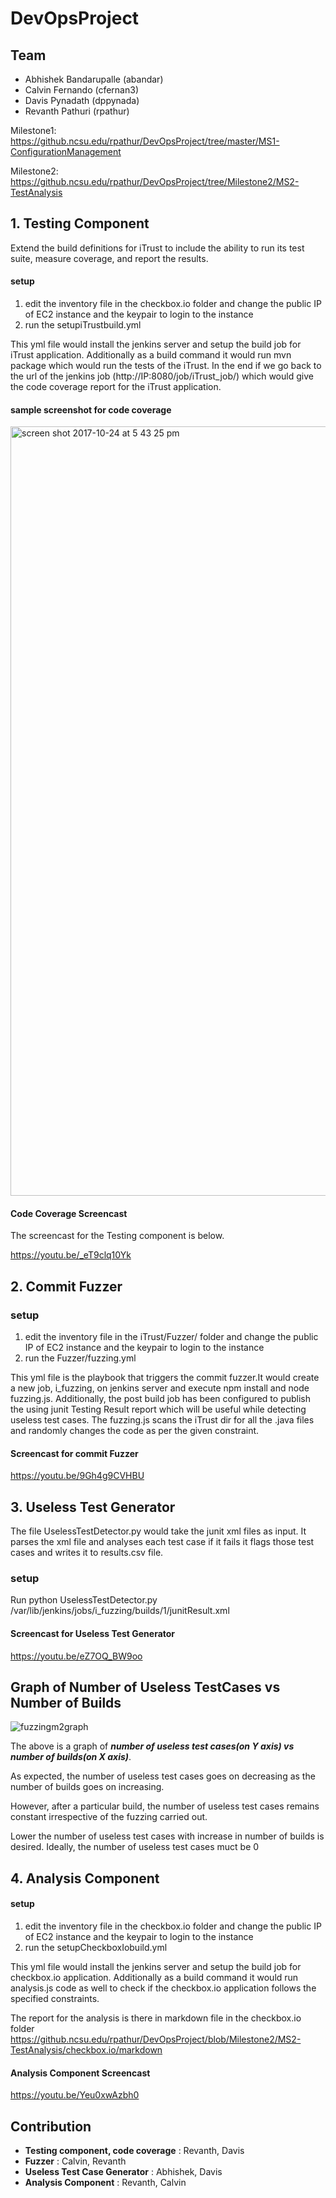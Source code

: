 # DevOpsProject

## Team
* Abhishek Bandarupalle (abandar)
* Calvin Fernando (cfernan3)
* Davis Pynadath (dppynada)
* Revanth Pathuri (rpathur)


Milestone1: https://github.ncsu.edu/rpathur/DevOpsProject/tree/master/MS1-ConfigurationManagement

Milestone2: https://github.ncsu.edu/rpathur/DevOpsProject/tree/Milestone2/MS2-TestAnalysis




## 1. Testing Component

Extend the build definitions for iTrust to include the ability to run its test suite, measure coverage, and report the results.
#### setup 

1) edit the inventory file in the checkbox.io folder and change the public IP of EC2 instance and the keypair to login to the    instance
2) run the setupiTrustbuild.yml 

This yml file would install the jenkins server and setup the build job for iTrust application. Additionally as a build command it would run mvn package which would run the tests of the iTrust. 
In the end if we go back to the url of the jenkins job (http://IP:8080/job/iTrust_job/) which would give the code coverage report for the iTrust application.

#### sample screenshot for code coverage

<img width="1231" alt="screen shot 2017-10-24 at 5 43 25 pm" src="https://media.github.ncsu.edu/user/6181/files/ebc507a4-b8e2-11e7-8de2-0291143425d6">


#### Code Coverage Screencast
The screencast for the Testing component is below.

https://youtu.be/_eT9clq10Yk

## 2. Commit Fuzzer

### setup

1) edit the inventory file in the iTrust/Fuzzer/ folder and change the public IP of EC2 instance and the keypair to login to the    instance
2) run the Fuzzer/fuzzing.yml

This yml file is the playbook that triggers the commit fuzzer.It would create a new job, i_fuzzing, on jenkins server and execute npm install and node fuzzing.js. Additionally, the post build job has been configured to publish the using junit Testing Result report which will be useful while detecting useless test cases. The fuzzing.js scans the iTrust dir for all the .java files and randomly changes the code as per the given constraint.

#### Screencast for commit Fuzzer

https://youtu.be/9Gh4g9CVHBU

## 3. Useless Test Generator

The file UselessTestDetector.py would take the junit xml files as input. It parses the xml file and analyses each test case if it fails it flags those test cases and writes it to results.csv file.

### setup

Run python UselessTestDetector.py /var/lib/jenkins/jobs/i_fuzzing/builds/1/junitResult.xml

#### Screencast for Useless Test Generator
https://youtu.be/eZ7OQ_BW9oo

## Graph of Number of Useless TestCases vs Number of Builds

![fuzzingm2graph](https://media.github.ncsu.edu/user/6391/files/45d5fb58-c4a6-11e7-8251-46e192c46794)

The above is a graph of ***number of useless test cases(on Y axis) vs number of builds(on X axis)***.

As expected, the number of useless test cases goes on decreasing as the number of builds goes on increasing. 

However, after a particular build, the number of useless test cases remains constant irrespective of the fuzzing carried out.

Lower the number of useless test cases with increase in number of builds is desired.
Ideally, the number of useless test cases muct be 0

##  4. Analysis Component

#### setup

1) edit the inventory file in the checkbox.io folder and change the public IP of EC2 instance and the keypair to login to the    instance
2) run the setupCheckboxIobuild.yml 

This yml file would install the jenkins server and setup the build job for checkbox.io application. Additionally as a build command it would run analysis.js code as well to check if the checkbox.io application follows the specified constraints.

The report for the analysis is there in markdown file in the checkbox.io folder https://github.ncsu.edu/rpathur/DevOpsProject/blob/Milestone2/MS2-TestAnalysis/checkbox.io/markdown

#### Analysis Component Screencast

https://youtu.be/Yeu0xwAzbh0



## Contribution

* **Testing component, code coverage** : Revanth, Davis 
* **Fuzzer** : Calvin, Revanth
* **Useless Test Case Generator** : Abhishek, Davis
* **Analysis Component** : Revanth, Calvin
